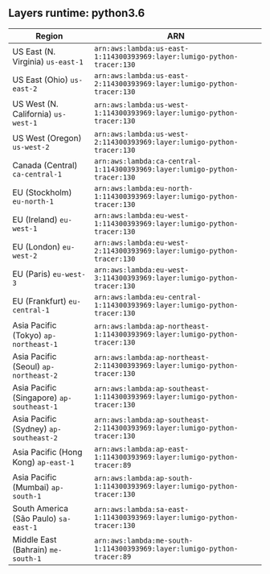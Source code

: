 Layers runtime: python3.6
----
| Region | ARN |
| --- | --- |
|US East (N. Virginia)  `us-east-1`|`arn:aws:lambda:us-east-1:114300393969:layer:lumigo-python-tracer:130`|
|US East (Ohio)  `us-east-2`|`arn:aws:lambda:us-east-2:114300393969:layer:lumigo-python-tracer:130`|
|US West (N. California)  `us-west-1`|`arn:aws:lambda:us-west-1:114300393969:layer:lumigo-python-tracer:130`|
|US West (Oregon)  `us-west-2`|`arn:aws:lambda:us-west-2:114300393969:layer:lumigo-python-tracer:130`|
|Canada (Central)  `ca-central-1`|`arn:aws:lambda:ca-central-1:114300393969:layer:lumigo-python-tracer:130`|
|EU (Stockholm)  `eu-north-1`|`arn:aws:lambda:eu-north-1:114300393969:layer:lumigo-python-tracer:130`|
|EU (Ireland)  `eu-west-1`|`arn:aws:lambda:eu-west-1:114300393969:layer:lumigo-python-tracer:130`|
|EU (London)  `eu-west-2`|`arn:aws:lambda:eu-west-2:114300393969:layer:lumigo-python-tracer:130`|
|EU (Paris)  `eu-west-3`|`arn:aws:lambda:eu-west-3:114300393969:layer:lumigo-python-tracer:130`|
|EU (Frankfurt)  `eu-central-1`|`arn:aws:lambda:eu-central-1:114300393969:layer:lumigo-python-tracer:130`|
|Asia Pacific (Tokyo)  `ap-northeast-1`|`arn:aws:lambda:ap-northeast-1:114300393969:layer:lumigo-python-tracer:130`|
|Asia Pacific (Seoul)  `ap-northeast-2`|`arn:aws:lambda:ap-northeast-2:114300393969:layer:lumigo-python-tracer:130`|
|Asia Pacific (Singapore)  `ap-southeast-1`|`arn:aws:lambda:ap-southeast-1:114300393969:layer:lumigo-python-tracer:130`|
|Asia Pacific (Sydney)  `ap-southeast-2`|`arn:aws:lambda:ap-southeast-2:114300393969:layer:lumigo-python-tracer:130`|
|Asia Pacific (Hong Kong)  `ap-east-1`|`arn:aws:lambda:ap-east-1:114300393969:layer:lumigo-python-tracer:89`|
|Asia Pacific (Mumbai)  `ap-south-1`|`arn:aws:lambda:ap-south-1:114300393969:layer:lumigo-python-tracer:130`|
|South America (São Paulo)  `sa-east-1`|`arn:aws:lambda:sa-east-1:114300393969:layer:lumigo-python-tracer:130`|
|Middle East (Bahrain)  `me-south-1`|`arn:aws:lambda:me-south-1:114300393969:layer:lumigo-python-tracer:89`|

